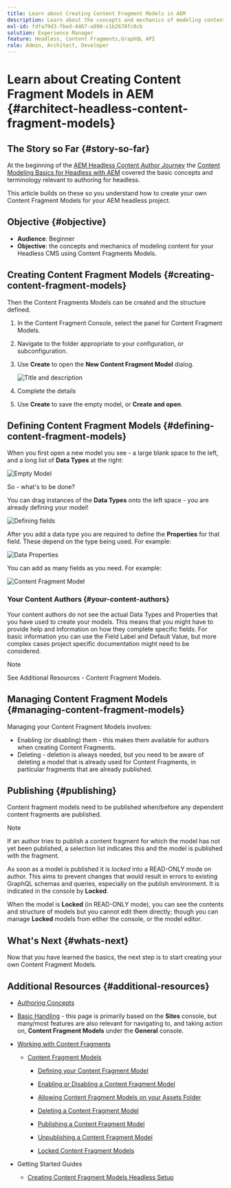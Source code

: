```yaml
---
title: Learn about Creating Content Fragment Models in AEM
description: Learn about the concepts and mechanics of modeling content for your Headless CMS using Content Fragments Models.
exl-id: fdfa79d3-fbed-4467-a898-c1b2678fc0cb
solution: Experience Manager
feature: Headless, Content Fragments,GraphQL API
role: Admin, Architect, Developer
---
```

# Learn about Creating Content Fragment Models in AEM {#architect-headless-content-fragment-models}

## The Story so Far {#story-so-far}

At the beginning of the [AEM Headless Content Author Journey](overview.md) the [Content Modeling Basics for Headless with AEM](basics.md) covered the basic concepts and terminology relevant to authoring for headless.

This article builds on these so you understand how to create your own Content Fragment Models for your AEM headless project.

## Objective {#objective}

* **Audience**: Beginner
* **Objective**: the concepts and mechanics of modeling content for your Headless CMS using Content Fragments Models.

<!-- which persona does this? -->
<!-- and who allows the configuration on the folders? -->

<!--
## Enabling Content Fragment Models {#enabling-content-fragment-models}

At the very start you need to enable Content Fragment Models for your site, this is done in the Configuration Browser; under Tools > General > Configuration Browser. You can either select to configure the global entry, or create a configuration. For example:

![Define configuration](/help/sites-cloud/administering/content-fragments/assets/cfm-conf-01.png)

>[!NOTE]
>
>See Additional Resources - Content Fragments in the Configuration Browser
-->

## Creating Content Fragment Models {#creating-content-fragment-models}

Then the Content Fragments Models can be created and the structure defined.

1. In the Content Fragment Console, select the panel for Content Fragment Models.

1. Navigate to the folder appropriate to your configuration, or subconfiguration.

1. Use **Create** to open the **New Content Fragment Model** dialog.

   ![Title and description](/help/sites-cloud/administering/content-fragments/assets/cf-managing-content-fragment-models-create.png)

1. Complete the details

1. Use **Create** to save the empty model, or **Create and open**.

<!--
Then the Content Fragments Models can be created and the structure defined. This can be done under **Tools** > **General** > **Content Fragment Models**. 

![Content Fragment Models in Tools](assets/cfm-tools.png)

After selecting this you navigate to the location for your model and select **Create**. Here you can enter various key details.

The option **Enable model** is activated by default. This means that your model is available for use (in creating Content Fragments) as soon as you have saved it. You can deactivate this if you want - there are opportunities later to enable (or disable) an existing model.

![Create Content Fragment Model](/help/sites-cloud/administering/content-fragments/assets/cfm-models-02.png)

Confirm with **Create** and you can then **Open** your model to start defining the structure.
-->

## Defining Content Fragment Models {#defining-content-fragment-models}

When you first open a new model you see - a large blank space to the left, and a long list of **Data Types** at the right:

![Empty Model](/help/sites-cloud/administering/content-fragments/assets/cfm-models-03.png)

So - what's to be done?

You can drag instances of the **Data Types** onto the left space - you are already defining your model!

![Defining fields](/help/sites-cloud/administering/content-fragments/assets/cfm-models-04.png) 

After you add a data type you are required to define the **Properties** for that field. These depend on the type being used. For example:

![Data Properties](/help/sites-cloud/administering/content-fragments/assets/cfm-models-05.png) 

You can add as many fields as you need. For example:

![Content Fragment Model](/help/sites-cloud/administering/content-fragments/assets/cfm-models-07.png)

### Your Content Authors {#your-content-authors}

Your content authors do not see the actual Data Types and Properties that you have used to create your models. This means that you might have to provide help and information on how they complete specific fields. For basic information you can use the Field Label and Default Value, but more complex cases project specific documentation might need to be considered.

>[!NOTE]
>
>See Additional Resources - Content Fragment Models.

## Managing Content Fragment Models {#managing-content-fragment-models}

<!-- needs more details -->

Managing your Content Fragment Models involves:

* Enabling (or disabling) them - this makes them available for authors when creating Content Fragments.
* Deleting - deletion is always needed, but you need to be aware of deleting a model that is already used for Content Fragments, in particular fragments that are already published.

## Publishing {#publishing}

<!-- needs more details -->

Content fragment models need to be published when/before any dependent content fragments are published.

>[!NOTE]
>
>If an author tries to publish a content fragment for which the model has not yet been published, a selection list indicates this and the model is published with the fragment.

As soon as a model is published it is *locked* into a READ-ONLY mode on author. This aims to prevent changes that would result in errors to existing GraphQL schemas and queries, especially on the publish environment. It is indicated in the console by **Locked**. 

When the model is **Locked** (in READ-ONLY mode), you can see the contents and structure of models but you cannot edit them directly; though you can manage **Locked** models from either the console, or the model editor.

## What's Next {#whats-next}

Now that you have learned the basics, the next step is to start creating your own Content Fragment Models.

## Additional Resources {#additional-resources}

* [Authoring Concepts](/help/sites-cloud/authoring/author-publish.md)

* [Basic Handling](/help/sites-cloud/authoring/basic-handling.md) - this page is primarily based on the **Sites** console, but many/most features are also relevant for navigating to, and taking action on, **Content Fragment Models** under the **General** console.

* [Working with Content Fragments](/help/sites-cloud/administering/content-fragments/overview.md)
 
  * [Content Fragment Models](/help/sites-cloud/administering/content-fragments/managing-content-fragment-models.md)

    * [Defining your Content Fragment Model](/help/sites-cloud/administering/content-fragments/content-fragment-models.md)

    * [Enabling or Disabling a Content Fragment Model](/help/sites-cloud/administering/content-fragments/managing-content-fragment-models.md#enabling-disabling-a-content-fragment-model)

    * [Allowing Content Fragment Models on your Assets Folder](/help/sites-cloud/administering/content-fragments/managing-content-fragment-models.md#allowing-content-fragment-models-assets-folder)

    * [Deleting a Content Fragment Model](/help/sites-cloud/administering/content-fragments/managing-content-fragment-models.md#deleting-a-content-fragment-model)

    * [Publishing a Content Fragment Model](/help/sites-cloud/administering/content-fragments/managing-content-fragment-models.md#publishing-a-content-fragment-model)

    * [Unpublishing a Content Fragment Model](/help/sites-cloud/administering/content-fragments/managing-content-fragment-models.md#unpublishing-a-content-fragment-model)

    * [Locked Content Fragment Models](/help/sites-cloud/administering/content-fragments/managing-content-fragment-models.md#locked-content-fragment-models)

* Getting Started Guides
  
  * [Creating Content Fragment Models Headless Setup](/help/headless/setup/create-content-model.md)
